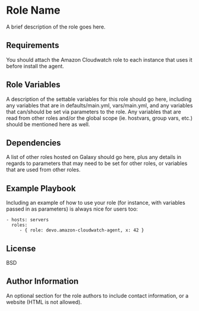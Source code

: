 Role Name
=========

A brief description of the role goes here.

Requirements
------------

You should attach the Amazon Cloudwatch role to each instance that uses it before install the agent.

Role Variables
--------------

A description of the settable variables for this role should go here, including any variables that are in defaults/main.yml, vars/main.yml, and any variables that can/should be set via parameters to the role. Any variables that are read from other roles and/or the global scope (ie. hostvars, group vars, etc.) should be mentioned here as well.

Dependencies
------------

A list of other roles hosted on Galaxy should go here, plus any details in regards to parameters that may need to be set for other roles, or variables that are used from other roles.

Example Playbook
----------------

Including an example of how to use your role (for instance, with variables passed in as parameters) is always nice for users too:

    - hosts: servers
      roles:
         - { role: devo.amazon-cloudwatch-agent, x: 42 }

License
-------

BSD

Author Information
------------------

An optional section for the role authors to include contact information, or a website (HTML is not allowed).
